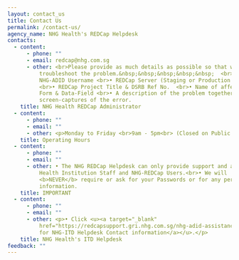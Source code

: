 ```yaml
---
layout: contact_us
title: Contact Us
permalink: /contact-us/
agency_name: NHG Health's REDCap Helpdesk
contacts:
  - content:
      - phone: ""
      - email: redcap@nhg.com.sg
      - other: <br>Please provide as much details as possible so that we can efficiently
          troubleshoot the problem.&nbsp;&nbsp;&nbsp;&nbsp;&nbsp;  <br>•
          NHG-ADID Username <br>• REDCap Server (Staging or Production Server)
          <br>• REDCap Project Title & DSRB Ref No.  <br>• Name of affected
          Form & Data-Field <br>• A description of the problem together with
          screen-captures of the error.
    title: NHG Health REDCap Administrator
  - content:
      - phone: ""
      - email: ""
      - other: <p>Monday to Friday <br>9am - 5pm<br> (Closed on Public Holidays)</p>
    title: Operating Hours
  - content:
      - phone: ""
      - email: ""
      - other: • The NHG REDCap Helpdesk can only provide support and assistance to NHG
          Health Institution Staff and NHG-REDCap Users.<br>• We will
          <b>NEVER</b> require or ask for your Passwords or for any personal
          information.
    title: IMPORTANT
  - content:
      - phone: ""
      - email: ""
      - other: <p>• Click <u><a target="_blank"
          href="https://redcapsupport.gri.nhg.com.sg/nhg-adid-assistance/">here
          for NHG-ITD Helpdesk Contact information</a></u>.</p>
    title: NHG Health's ITD Helpdesk
feedback: ""
---
```

